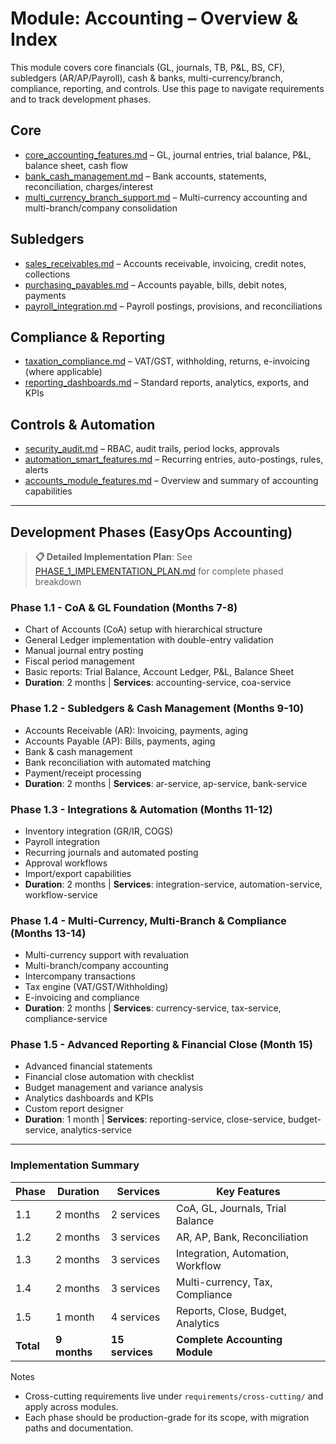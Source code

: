 # Module: Accounting – Overview & Index

This module covers core financials (GL, journals, TB, P&L, BS, CF), subledgers (AR/AP/Payroll), cash & banks, multi-currency/branch, compliance, reporting, and controls. Use this page to navigate requirements and to track development phases.

## Core
- [core_accounting_features.md](core_accounting_features.md) – GL, journal entries, trial balance, P&L, balance sheet, cash flow
- [bank_cash_management.md](bank_cash_management.md) – Bank accounts, statements, reconciliation, charges/interest
- [multi_currency_branch_support.md](multi_currency_branch_support.md) – Multi-currency accounting and multi-branch/company consolidation

## Subledgers
- [sales_receivables.md](sales_receivables.md) – Accounts receivable, invoicing, credit notes, collections
- [purchasing_payables.md](purchasing_payables.md) – Accounts payable, bills, debit notes, payments
- [payroll_integration.md](payroll_integration.md) – Payroll postings, provisions, and reconciliations

## Compliance & Reporting
- [taxation_compliance.md](taxation_compliance.md) – VAT/GST, withholding, returns, e-invoicing (where applicable)
- [reporting_dashboards.md](reporting_dashboards.md) – Standard reports, analytics, exports, and KPIs

## Controls & Automation
- [security_audit.md](security_audit.md) – RBAC, audit trails, period locks, approvals
- [automation_smart_features.md](automation_smart_features.md) – Recurring entries, auto-postings, rules, alerts
- [accounts_module_features.md](accounts_module_features.md) – Overview and summary of accounting capabilities

---

## Development Phases (EasyOps Accounting)

> **📋 Detailed Implementation Plan**: See [PHASE_1_IMPLEMENTATION_PLAN.md](PHASE_1_IMPLEMENTATION_PLAN.md) for complete phased breakdown

### Phase 1.1 - CoA & GL Foundation (Months 7-8)
- Chart of Accounts (CoA) setup with hierarchical structure
- General Ledger implementation with double-entry validation
- Manual journal entry posting
- Fiscal period management
- Basic reports: Trial Balance, Account Ledger, P&L, Balance Sheet
- **Duration**: 2 months | **Services**: accounting-service, coa-service

### Phase 1.2 - Subledgers & Cash Management (Months 9-10)
- Accounts Receivable (AR): Invoicing, payments, aging
- Accounts Payable (AP): Bills, payments, aging
- Bank & cash management
- Bank reconciliation with automated matching
- Payment/receipt processing
- **Duration**: 2 months | **Services**: ar-service, ap-service, bank-service

### Phase 1.3 - Integrations & Automation (Months 11-12)
- Inventory integration (GR/IR, COGS)
- Payroll integration
- Recurring journals and automated posting
- Approval workflows
- Import/export capabilities
- **Duration**: 2 months | **Services**: integration-service, automation-service, workflow-service

### Phase 1.4 - Multi-Currency, Multi-Branch & Compliance (Months 13-14)
- Multi-currency support with revaluation
- Multi-branch/company accounting
- Intercompany transactions
- Tax engine (VAT/GST/Withholding)
- E-invoicing and compliance
- **Duration**: 2 months | **Services**: currency-service, tax-service, compliance-service

### Phase 1.5 - Advanced Reporting & Financial Close (Month 15)
- Advanced financial statements
- Financial close automation with checklist
- Budget management and variance analysis
- Analytics dashboards and KPIs
- Custom report designer
- **Duration**: 1 month | **Services**: reporting-service, close-service, budget-service, analytics-service

---

### Implementation Summary

| Phase | Duration | Services | Key Features |
|-------|----------|----------|--------------|
| 1.1 | 2 months | 2 services | CoA, GL, Journals, Trial Balance |
| 1.2 | 2 months | 3 services | AR, AP, Bank, Reconciliation |
| 1.3 | 2 months | 3 services | Integration, Automation, Workflow |
| 1.4 | 2 months | 3 services | Multi-currency, Tax, Compliance |
| 1.5 | 1 month | 4 services | Reports, Close, Budget, Analytics |
| **Total** | **9 months** | **15 services** | **Complete Accounting Module** |

Notes
- Cross-cutting requirements live under `requirements/cross-cutting/` and apply across modules.
- Each phase should be production-grade for its scope, with migration paths and documentation.
